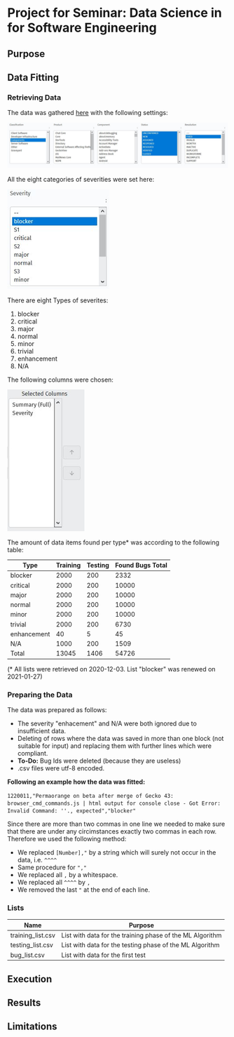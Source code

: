 # Project for Seminar: Data Science in for Software Engineering

## Purpose


## Data Fitting
### Retrieving Data
The data was gathered [here](https://bugzilla.mozilla.org/query.cgi?format=advanced) with the following settings:

![Settings](Docs/Images/Settings.JPG)

All the eight categories of severities were set here:

![Severities](Docs/Images/Severity.JPG)

There are eight Types of severites:

1. blocker
2. critical
3. major
4. normal
5. minor
6. trivial
7. enhancement
8. N/A

The following columns were chosen:

![Selected Columns](Docs/Images/Selected_Columns.JPG)

The amount of data items found per type* was according to the following table:

| Type | Training | Testing | Found Bugs Total |
| --- | --- | --- | --- |
| blocker | 2000 | 200 | 2332 |
| critical | 2000 | 200 | 10000 |
| major | 2000 | 200 | 10000 |
| normal | 2000 | 200 | 10000 |
| minor | 2000 | 200 | 10000 |
| trivial | 2000 | 200 | 6730 |
| enhancement | 40 | 5 | 45 |
| N/A | 1000 | 200 | 1509 |
| Total | 13045 | 1406 | 54726 |

(* All lists were retrieved on 2020-12-03. List "blocker" was renewed on 2021-01-27)

### Preparing the Data
The data was prepared as follows:
- The severity "enhacement" and N/A were both ignored due to insufficient data.
- Deleting of rows where the data was saved in more than one block (not suitable for input) and replacing them with further lines which were compliant.
- **To-Do:** Bug Ids were deleted (because they are useless)
- .csv files were utf-8 encoded.

**Following an example how the data was fitted:**

`1220011,"Permaorange on beta after merge of Gecko 43: browser_cmd_commands.js | html output for console close - Got Error: Invalid Command: ''., expected","blocker"`

Since there are more than two commas in one line we needed to make sure that there are under any circimstances exactly two commas in each row. Therefore we used the following method:
- We replaced `[Number],"` by a string which will surely not occur in the data, i.e. `^^^^`
- Same procedure for `","`
- We replaced all `,` by a whitespace.
- We replaced all `^^^^` by `,`
- We removed the last `"` at the end of each line.

### Lists 

| Name | Purpose |
| --- | --- |
| training_list.csv | List with data for the training phase of the ML Algorithm |
| testing_list.csv | List with data for the testing phase of the ML Algorithm |
| bug_list.csv | List with data for the first test |

## Execution

## Results

## Limitations
